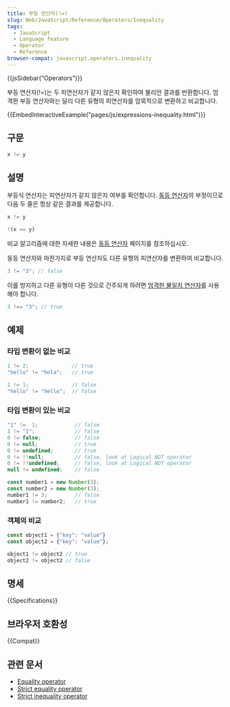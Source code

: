 ```yaml
---
title: 부등 연산자(!=)
slug: Web/JavaScript/Reference/Operators/Inequality
tags:
  - JavaScript
  - Language feature
  - Operator
  - Reference
browser-compat: javascript.operators.inequality
---
```


{{jsSidebar("Operators")}}

부등 연산자(!=)는 두 피연산자가 같지 않은지 확인하여 불리언 결과를 반환합니다. 엄격한 부등 연산자와는 달리 다른 유형의 피연산자를 암묵적으로 변환하고 비교합니다.

{{EmbedInteractiveExample("pages/js/expressions-inequality.html")}}

## 구문

```js
x != y
```

## 설명

부등식 연산자는 피연산자가 같지 않은지 여부를 확인합니다. [동등 연산자](/ko/docs/Web/JavaScript/Reference/Operators/Equality)의 부정이므로 다음 두 줄은 항상 같은 결과를 제공합니다.

```js
x != y

!(x == y)
```

비교 알고리즘에 대한 자세한 내용은 [동등 연산자](/ko/docs/Web/JavaScript/Reference/Operators/Equality) 페이지를 참조하십시오.

동등 연산자와 마찬가지로 부등 연산자도 다른 유형의 피연산자를 변환하여 비교합니다.

```js
3 != "3"; // false
```

이를 방지하고 다른 유형이 다른 것으로 간주되게 하려면 [엄격한 불일치 연산자](/ko/docs/Web/JavaScript/Reference/Operators/Strict_inequality)를 사용해야 합니다.

```js
3 !== "3"; // true
```

## 예제

### 타입 변환이 없는 비교

```js
1 != 2;              // true
"hello" != "hola";   // true

1 != 1;              // false
"hello" != "hello";  // false
```

### 타입 변환이 있는 비교

```js
"1" !=  1;            // false
1 != "1";             // false
0 != false;           // false
0 != null;            // true
0 != undefined;       // true
0 != !!null;          // false, look at Logical NOT operator
0 != !!undefined;     // false, look at Logical NOT operator
null != undefined;    // false

const number1 = new Number(3);
const number2 = new Number(3);
number1 != 3;         // false
number1 != number2;   // true
```

### 객체의 비교

```js
const object1 = {"key": "value"}
const object2 = {"key": "value"};

object1 != object2 // true
object2 != object2 // false
```

## 명세

{{Specifications}}

## 브라우저 호환성

{{Compat}}

## 관련 문서

- [Equality
  operator](/ko/docs/Web/JavaScript/Reference/Operators/Equality)
- [Strict
  equality operator](/ko/docs/Web/JavaScript/Reference/Operators/Strict_equality)
- [Strict
  inequality operator](/ko/docs/Web/JavaScript/Reference/Operators/Strict_inequality)
